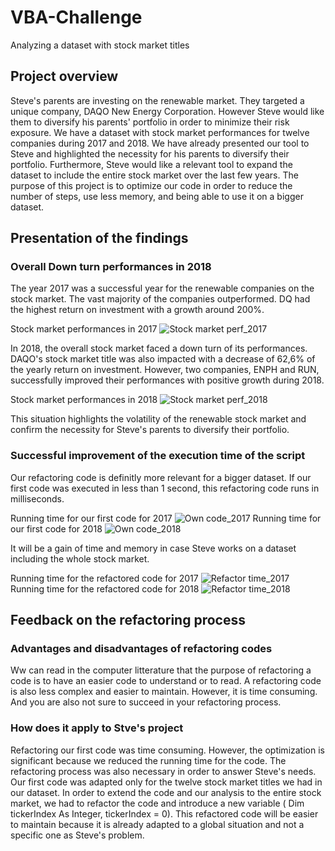 # VBA-Challenge
Analyzing a dataset with stock market titles
  
## Project overview
Steve's parents are investing on the renewable market. They targeted a unique company, DAQO New Energy Corporation. However Steve would like them to diversify his parents' portfolio in order to minimize their risk exposure.
We have a dataset with stock market performances for twelve companies during 2017 and 2018. We have already presented our tool to Steve and highlighted the necessity for his parents to diversify their portfolio.
Furthermore, Steve would like a relevant tool to expand the dataset to include the entire stock market over the last few years. The purpose of this project is to optimize our code in order to reduce the number of steps, use less memory, and being able to use it on a bigger dataset.
  
## Presentation of the findings
  
### Overall Down turn performances in 2018
The year 2017 was a successful year for the renewable companies on the stock market. The vast majority of the companies outperformed. DQ had the highest return on investment with a growth around 200%.
  
Stock market performances in 2017
![Stock market perf_2017](https://user-images.githubusercontent.com/85641189/123642591-14212380-d7e9-11eb-9183-952870c567f1.png)
  
In 2018, the overall stock market faced a down turn of its performances. DAQO's stock market title was also impacted with a decrease of 62,6% of the yearly return on investment. However, two companies, ENPH and RUN, successfully improved their performances with positive growth during 2018.
  
Stock market performances in 2018
![Stock market perf_2018](https://user-images.githubusercontent.com/85641189/123642626-20a57c00-d7e9-11eb-9b9f-2f7318a174a7.png)
  
This situation highlights the volatility of the renewable stock market and confirm the necessity for Steve's parents to diversify their portfolio.
  
### Successful improvement of the execution time of the script
Our refactoring code is definitly more relevant for a bigger dataset. If our first code was executed in less than 1 second, this refactoring code runs in milliseconds. 
  
Running time for our first code for 2017
![Own code_2017](https://user-images.githubusercontent.com/85641189/123646180-995a0780-d7ec-11eb-8534-c15a9a681d23.png)
Running time for our first code for 2018
![Own code_2018](https://user-images.githubusercontent.com/85641189/123646521-e8a03800-d7ec-11eb-9afd-7f4cf17b24a1.png)
  
It will be a gain of time and memory in case Steve works on a dataset including the whole stock market.
  
Running time for the refactored code for 2017
![Refactor time_2017](https://user-images.githubusercontent.com/85641189/123646298-b393e580-d7ec-11eb-97dd-a92cebe1972a.png)
Running time for the refactored code for 2018
![Refactor time_2018](https://user-images.githubusercontent.com/85641189/123646596-fb1a7180-d7ec-11eb-9625-5c2831931db0.png)
  
## Feedback on the refactoring process
  
### Advantages and disadvantages of refactoring codes
Ww can read in the computer litterature that the purpose of refactoring a code is to have an easier code to understand or to read. A refactoring code is also less complex and easier to maintain. 
However, it is time consuming. And you are also not sure to succeed in your refactoring process.
  
### How does it apply to Stve's project
Refactoring our first code was time consuming. However, the optimization is significant because we reduced the running time for the code. The refactoring process was also necessary in order to answer Steve's needs. Our first code was adapted only for the twelve stock market titles we had in our dataset. In order to extend the code and our analysis to the entire stock market, we had to refactor the code and introduce a new variable ( Dim tickerIndex As Integer, tickerIndex = 0). This refactored code will be easier to maintain because it is already adapted to a global situation and not a specific one as Steve's problem.
